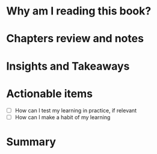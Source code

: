 # Why am I reading this book?

# Chapters review and notes

# Insights and Takeaways

# Actionable items

- [ ]  How can I test my learning in practice, if relevant
- [ ]  How can I make a habit of my learning

# Summary
